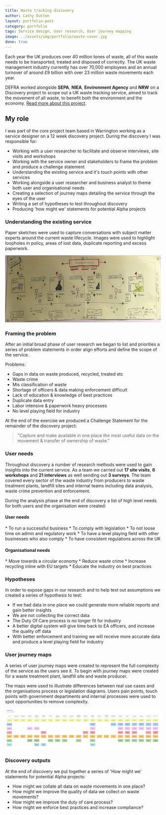 ```yaml
---
title: Waste tracking discovery
author: Cathy Dutton
layout: portfolio-post
category: portfolio
tags: Service design, User research, User journey mapping
image: ../assets/img/portfolio/waste-cover.jpg
done: true
---
```


<p class="highlight-quote">
 Each year the UK produces over 40 million tones of waste, all of this waste needs to be transported, treated and disposed of correctly. The UK waste management industry currently has over 70,000 employees and an annual turnover of around £9 billion with over 23 million waste movements each year.
</p>

DEFRA worked alongside <strong>SEPA</strong>, <strong>NIEA</strong>, <strong>Environment Agency</strong> and <strong>NRW</strong> on a Discovery project to scope out a UK waste tracking service, aimed to track the movement of all waste, to benefit both the environment and the economy. <a href="https://defradigital.blog.gov.uk/2018/01/15/a-new-discovery-for-tracking-waste/" title="Waste discovery project">Read more about this project</a>.

<h2 class="heading">My role</h2>
I was part of the core project team based in Warrington working as a service designer on a 12 week discovery project. During the discovery I was responsible for:

 * Working with a user researcher to facilitate and observe interviews, site visits and workshops
 * Working with the service owner and stakeholders to frame the problem and produce a challenge statement
 * Understanding the existing service and it's touch points with other services
 * Working alongside a user researcher and business analyst to theme both user and organisational needs
 * Creating a selection of journey maps detailing the service through the eyes of the user
 * Writing a set of hypotheses to test throughout discovery
 * Producing 'how might we' statements for potential Alpha projects

<h3 class="heading">Understanding the existing service</h3>

Paper sketches were used to capture conversations with subject matter experts around the current waste lifecycle. Images were used to highlight loopholes in policy, areas of lost data, duplicate reporting and excess paperwork.

<section class="portfolio-images">
<div class="portfolio-piece-wrapper-full">
    <div class="portfolio-piece">
        <img src="../assets/img/portfolio/waste-tracking/service-sketch.jpg" class="portfolio-piece__img"  alt="Waste tracking existing service sketch">
    </div>
</div>
</section>


<h3 class="heading">Framing the problem</h3>

After an initial broad phase of user research we began to list and priorities a series of problem statements in order align efforts and define the scope of the service.

Problems:

 * Gaps in data on waste produced, recycled, treated etc
 * Waste crime
 * Mis classification of waste
 * Shortage of officers &amp; data making enforcement difficult
 * Lack of education &amp; knowledge of best practices
 * Duplicate data entry
 * Labor intensive &amp; paperwork heavy processes
 * No level playing field for industry

<!-- <section class="portfolio-images">
 <div class="portfolio-piece-wrapper">
    <div class="portfolio-piece">
        <img src="../assets/img/portfolio/waste-tracking/problem-statements.jpg" class="portfolio-piece__img"  alt="Waste industry problem statements">
    </div>
</div>
</section>  -->

At the end of the exercise we produced a Challenge Statement for the remainder of the discovery project:

 <blockquote>
 "Capture and make available in one place the most useful data on the movement &amp; transfer of ownership of waste."
</blockquote> 


<h3 class="heading">User needs</h3> 

Throughout discovery a number of research methods were used to gain insights into the current service. As a team we carried out <strong>17 site visits</strong>, <strong>6 workshops</strong> and <strong>21 interviews</strong> as well sending out <strong>3 surveys</strong>. The team covered every sector of the waste industry from producers to waste treatment plants, landfill sites and internal teams including data analysis, waste crime prevention and enforcement.

<!-- <section class="portfolio-images">
 <div class="portfolio-piece-wrapper">
    <div class="portfolio-piece">
        <img src="../assets/img/portfolio/waste-tracking/user-needs.jpg" class="portfolio-piece__img"  alt="User and organisartional needs">
    </div>
</div>
</section>  -->

During the analysis phase at the end of discovery a list of high level needs for both users and the organisation were created:

<h4 class="heading">User needs</h4>
* To run a successful business
* To comply with legislation
* To not loose time on admin and regulatory work
* To have a level playing field with other businesses who also comply
* To have consistent regulations across the UK

<h4 class="heading">Organisational needs</h4>
* Move towards a circular economy
* Reduce waste crime
* Increase recycling inline with EU targets
* Educate the industry on best practices


<h3 class="heading">Hypotheses</h3>  

In order to expose gaps in our research and to help test out assumptions we created a series of hypothesis to test:

* If we had data in one place we could generate more reliable reports and gain better insights
* We are not collecting the correct data
* The Duty Of Care process is no longer fit for industry
* A better digital system will give time back to EA officers, and increase the quality off data 
* With better enforcement and training we will receive more accurate data and produce a level playing field for industry


 <h3 class="heading">User journey maps</h3>

A series of user journey maps were created to represent the full complexity of the service as the users see it. To begin with journey maps were created for a waste treatment plant, landfill site and waste producer.

The maps were used to illustrate differences between real use cases and the organisations process or legislation diagrams. Users pain points, touch points with government departments and internal processes were used to spot opportunities to remove complexity.

<section class="portfolio-images">
    <div class="portfolio-piece-wrapper-full">
        <div class="portfolio-piece">
            <img src="../assets/img/portfolio/waste-tracking/journey-map.jpg" class="portfolio-piece__img"  alt="Landfil user journey map">
        </div>
    </div>
</section>


<h3 class="heading">Discovery outputs</h3>  

At the end of discovery we put together a series of 'How might we' statements for potential Alpha projects:

* How might we collate all data on waste movements in one place?
* How might we improve the quality of data we collect on waste movements?
* How might we improve the duty of care process?
* How might we enforce best practices and increase compliance?






<!--  
<section class="portfolio-images">
    <blockquote>
        <p>Cathy Joined DEFRA as an Interaction Designer but is currently demonstrating all the skills and capabilities of a Service Designer.  Cathy is able to think strategically and understands the context she is working in. Cathy is showing great resilience and supporting the Service Owner through discovery. </p>

        <p>Cathy is very much leading the service design aspect of the waste tracking discovery, and now she has finally received the tools, I think we will see some great output coming from Cathy.</p>

        <p>Cathy is very user centered, creative and is a great advocate for agile and digital ways of working.  Cathy is great at taking ideas and running with them.</p>
    </blockquote> 
    <p class="quote-name">Feedback on service design role</p> 
</section> -->
